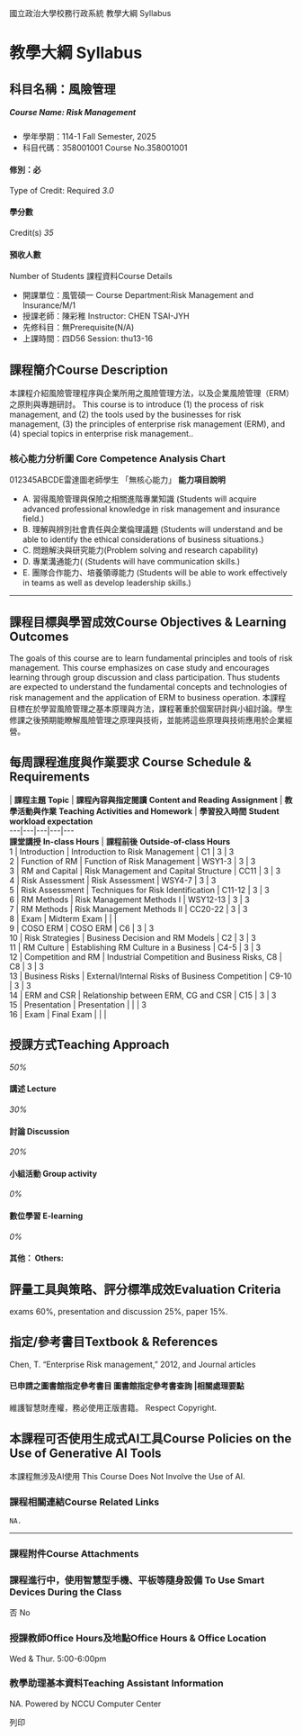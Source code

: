 國立政治大學校務行政系統 教學大綱 Syllabus
# 教學大綱 Syllabus
##  科目名稱：風險管理
#####  Course Name: Risk Management
  * 學年學期：114-1 Fall Semester, 2025 
  * 科目代碼：358001001 Course No.358001001


#### 修別：必
Type of Credit: Required 
_3.0_
#### 學分數
Credit(s)
_35_
#### 預收人數
Number of Students
課程資料Course Details
  * 開課單位：風管碩一 Course Department:Risk Management and Insurance/M/1 
  * 授課老師：陳彩稚 Instructor: CHEN TSAI-JYH 
  * 先修科目：無Prerequisite(N/A)
  * 上課時間：四D56 Session: thu13-16


##  課程簡介Course Description
本課程介紹風險管理程序與企業所用之風險管理方法，以及企業風險管理（ERM）之原則與專題研討。
This course is to introduce (1) the process of risk management, and (2) the tools used by the businesses for risk management, (3) the principles of enterprise risk management (ERM), and (4) special topics in enterprise risk management..
###  核心能力分析圖 Core Competence Analysis Chart
012345ABCDE雷達圖老師學生
「無核心能力」 
**能力項目說明**
  * A. 習得風險管理與保險之相關進階專業知識 (Students will acquire advanced professional knowledge in risk management and insurance field.)
  * B. 理解與辨別社會責任與企業倫理議題 (Students will understand and be able to identify the ethical considerations of business situations.)
  * C. 問題解決與研究能力(Problem solving and research capability)
  * D. 專業溝通能力( (Students will have communication skills.)
  * E. 團隊合作能力、培養領導能力 (Students will be able to work effectively in teams as well as develop leadership skills.)


* * *
##  課程目標與學習成效Course Objectives & Learning Outcomes 
The goals of this course are to learn fundamental principles and tools of risk management. This course emphasizes on case study and encourages learning through group discussion and class participation. Thus students are expected to understand the fundamental concepts and technologies of risk management and the application of ERM to business operation.
本課程目標在於學習風險管理之基本原理與方法，課程著重於個案研討與小組討論。學生修課之後預期能瞭解風險管理之原理與技術，並能將這些原理與技術應用於企業經營。
##  每周課程進度與作業要求 Course Schedule & Requirements
|  **課程主題** **Topic** |  **課程內容與指定閱讀** **Content and Reading Assignment** |  **教學活動與作業** **Teaching Activities and Homework** |  **學習投入時間** **Student workload expectation**  
---|---|---|---|---  
**課堂講授** **In-class Hours** |  **課程前後** **Outside-of-class Hours**  
1 |  Introduction |  Introduction to Risk Management |  C1 |  3 |  3  
2 |  Function of RM |  Function of Risk Management |  WSY1-3 |  3 |  3  
3 |  RM and Capital |  Risk Management and Capital Structure |  CC11 |  3 |  3  
4 |  Risk Assessment |  Risk Assessment |  WSY4-7 |  3 |  3  
5 |  Risk Assessment |  Techniques for Risk Identification |  C11-12 |  3 |  3  
6 |  RM Methods |  Risk Management Methods I |  WSY12-13 |  3 |  3  
7 |  RM Methods |  Risk Management Methods II |  CC20-22 |  3 |  3  
8 |  Exam |  Midterm Exam |  |  |   
9 |  COSO ERM |  COSO ERM |  C6 |  3 |  3  
10 |  Risk Strategies |  Business Decision and RM Models |  C2 |  3 |  3  
11 |  RM Culture |  Establishing RM Culture in a Business |  C4-5 |  3 |  3  
12 |  Competition and RM |  Industrial Competition and Business Risks, C8 |  C8 |  3 |  3  
13 |  Business Risks |  External/Internal Risks of Business Competition |  C9-10 |  3 |  3  
14 |  ERM and CSR |  Relationship between ERM, CG and CSR |  C15 |  3 |  3  
15 |  Presentation |  Presentation |  |  |  3  
16 |  Exam |  Final Exam |  |  |   
##  授課方式Teaching Approach
_50%_
####  講述 Lecture
_30%_
####  討論 Discussion
_20%_
####  小組活動 Group activity
_0%_
####  數位學習 E-learning
_0%_
####  其他： Others:
##  評量工具與策略、評分標準成效Evaluation Criteria
exams 60%, presentation and discussion 25%, paper 15%.
##  指定/參考書目Textbook & References
Chen, T. “Enterprise Risk management,” 2012, and Journal articles
####  已申請之圖書館指定參考書目  圖書館指定參考書查詢 |相關處理要點
維護智慧財產權，務必使用正版書籍。 Respect Copyright.
##  本課程可否使用生成式AI工具Course Policies on the Use of Generative AI Tools
本課程無涉及AI使用 This Course Does Not Involve the Use of AI.
###  課程相關連結Course Related Links
```
NA.
```

* * *
###  課程附件Course Attachments
###  課程進行中，使用智慧型手機、平板等隨身設備 To Use Smart Devices During the Class
否  No
###  授課教師Office Hours及地點Office Hours & Office Location
Wed & Thur. 5:00-6:00pm
###  教學助理基本資料Teaching Assistant Information
NA.
Powered by NCCU Computer Center
  
列印
